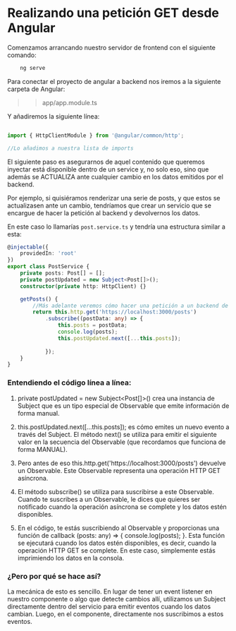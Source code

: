 # Realizando una petición GET desde Angular

Comenzamos arrancando nuestro servidor de frontend con el siguiente comando:

```bash
    ng serve
```

Para conectar el proyecto de angular a backend nos iremos a la siguiente carpeta de Angular:

>>app/app.module.ts

Y añadiremos la siguiente línea:

```typescript

import { HttpClientModule } from '@angular/common/http';

//Lo añadimos a nuestra lista de imports
```

El siguiente paso es asegurarnos de aquel contenido que queremos inyectar está disponible dentro de un service y, no solo eso, sino que además se ACTUALIZA ante cualquier cambio en los datos emitidos por el backend.

Por ejemplo, si quisiéramos renderizar una serie de posts, y que estos se actualizasen ante un cambio, tendríamos que crear un servicio que se encargue de hacer la petición al backend y devolvernos los datos.

En este caso lo llamarías `post.service.ts` y tendría una estructura similar a esta:

```typescript
@injectable({
    providedIn: 'root'
})
export class PostService {
    private posts: Post[] = [];
    private postUpdated = new Subject<Post[]>();
    constructor(private http: HttpClient) {}

    getPosts() {
        //Más adelante veremos cómo hacer una petición a un backend de forma más dinámica
        return this.http.get('https://localhost:3000/posts')
            .subscribe((postData: any) => {
                this.posts = postData;
                console.log(posts);
                this.postUpdated.next([...this.posts]);
             
            });
    }
}
```

### Entendiendo el código línea a línea:

1. private postUpdated = new Subject<Post[]>() crea una instancia de Subject que es un tipo especial de Observable que emite información de forma manual. 

2. this.postUpdated.next([...this.posts]); es cómo emites un nuevo evento a través del Subject. El método next() se utiliza para emitir el siguiente valor en la secuencia del Observable (que recordamos que funciona de forma MANUAL).

3. Pero antes de eso this.http.get('https://localhost:3000/posts') devuelve un Observable. Este Observable representa una operación HTTP GET asíncrona.

4. El método subscribe() se utiliza para suscribirse a este Observable. Cuando te suscribes a un Observable, le dices que quieres ser notificado cuando la operación asíncrona se complete y los datos estén disponibles. 

5. En el código, te estás suscribiendo al Observable y proporcionas una función de callback (posts: any) => { console.log(posts); }. Esta función se ejecutará cuando los datos estén disponibles, es decir, cuando la operación HTTP GET se complete. En este caso, simplemente estás imprimiendo los datos en la consola.
    

### ¿Pero por qué se hace así?

La mecánica de esto es sencillo. En lugar de tener un event listener en nuestro componente o algo que detecte cambios allí, utilizamos un Subject directamente dentro del servicio para emitir eventos cuando los datos cambian. Luego, en el componente, directamente nos suscribimos a estos eventos.